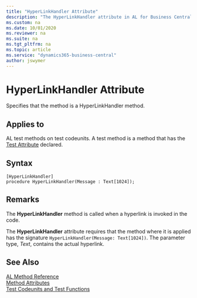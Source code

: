 ```yaml
---
title: "HyperLinkHandler Attribute"
description: "The HyperLinkHandler attribute in AL for Business Central"
ms.custom: na
ms.date: 10/01/2020
ms.reviewer: na
ms.suite: na
ms.tgt_pltfrm: na
ms.topic: article
ms.service: "dynamics365-business-central"
author: jswymer
---
```


# HyperLinkHandler Attribute

Specifies that the method is a HyperLinkHandler method.

## Applies to  
AL test methods on test codeunits. A test method is a method that has the [Test Attribute](devenv-test-attribute.md) declared. 

## Syntax  
  
```AL  
[HyperLinkHandler]
procedure HyperLinkHandler(Message : Text[1024]);
```    
  
## Remarks

The **HyperLinkHandler** method is called when a hyperlink is invoked in the code.

The **HyperLinkHandler** attribute requires that the method where it is applied has the signature `HyperLinkHandler(Message: Text[1024])`. The parameter type, *Text*,  contains the actual hyperlink.

## See Also

[AL Method Reference](../methods-auto/library.md)  
[Method Attributes](devenv-method-attributes.md)  
[Test Codeunits and Test Functions](../devenv-test-codeunits-and-test-methods.md)
